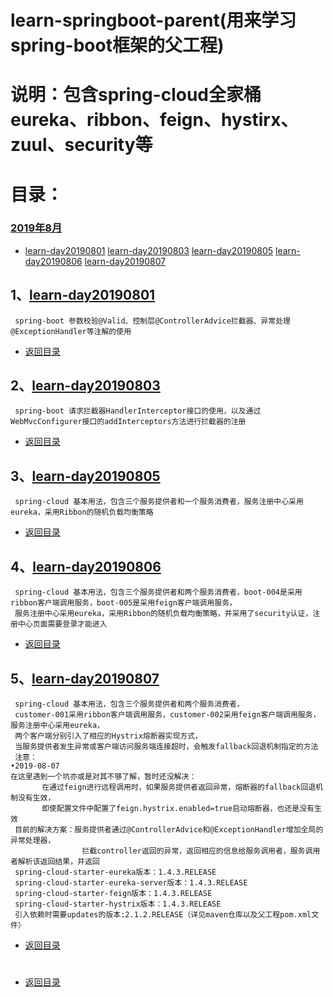 # learn-springboot-parent(用来学习spring-boot框架的父工程)
  说明：包含spring-cloud全家桶eureka、ribbon、feign、hystirx、zuul、security等
  =====
# 目录：
### [2019年8月](#1learn-day20190801)
   * [learn-day20190801](#1learn-day20190801) [learn-day20190803](#2learn-day20190803) [learn-day20190805](#3learn-day20190805) [learn-day20190806](#4learn-day20190806) [learn-day20190807](#5learn-day20190807)
## 1、[learn-day20190801](learn-day20190801)
     spring-boot 参数校验@Valid、控制层@ControllerAdvice拦截器、异常处理@ExceptionHandler等注解的使用
* [返回目录](#2019年8月)
## 2、[learn-day20190803](learn-day20190803)
     spring-boot 请求拦截器HandlerInterceptor接口的使用，以及通过WebMvcConfigurer接口的addInterceptors方法进行拦截器的注册
* [返回目录](#2019年8月)
## 3、[learn-day20190805](learn-day20190805)
     spring-cloud 基本用法，包含三个服务提供者和一个服务消费者，服务注册中心采用eureka，采用Ribbon的随机负载均衡策略
* [返回目录](#2019年8月)
## 4、[learn-day20190806](learn-day20190806)
     spring-cloud 基本用法，包含三个服务提供者和两个服务消费者，boot-004是采用ribbon客户端调用服务，boot-005是采用feign客户端调用服务，
     服务注册中心采用eureka，采用Ribbon的随机负载均衡策略，并采用了security认证，注册中心页面需要登录才能进入
* [返回目录](#2019年8月)
## 5、[learn-day20190807](learn-day20190807)
     spring-cloud 基本用法，包含三个服务提供者和两个服务消费者，
     customer-001采用ribbon客户端调用服务，customer-002采用feign客户端调用服务，服务注册中心采用eureka，
     两个客户端分别引入了相应的Hystrix熔断器实现方式，
     当服务提供者发生异常或客户端访问服务端连接超时，会触发fallback回退机制指定的方法
     注意：
    •2019-08-07
    在这里遇到一个坑亦或是对其不够了解，暂时还没解决：
           在通过feign进行远程调用时，如果服务提供者返回异常，熔断器的fallback回退机制没有生效，
           即使配置文件中配置了feign.hystrix.enabled=true启动熔断器，也还是没有生效
     目前的解决方案：服务提供者通过@ControllerAdvice和@ExceptionHandler增加全局的异常处理器，
                    拦截controller返回的异常，返回相应的信息给服务调用者，服务调用者解析该返回结果，并返回
     spring-cloud-starter-eureka版本：1.4.3.RELEASE
     spring-cloud-starter-eureka-server版本：1.4.3.RELEASE
     spring-cloud-starter-feign版本：1.4.3.RELEASE
     spring-cloud-starter-hystrix版本：1.4.3.RELEASE
     引入依赖时需要updates的版本:2.1.2.RELEASE（详见maven仓库以及父工程pom.xml文件）
* [返回目录](#2019年8月)


#
#
#
#
#
#
#
#
#
#
#
#
#
#
#
#
#
#
#
#
# 
* [返回目录](#目录)
